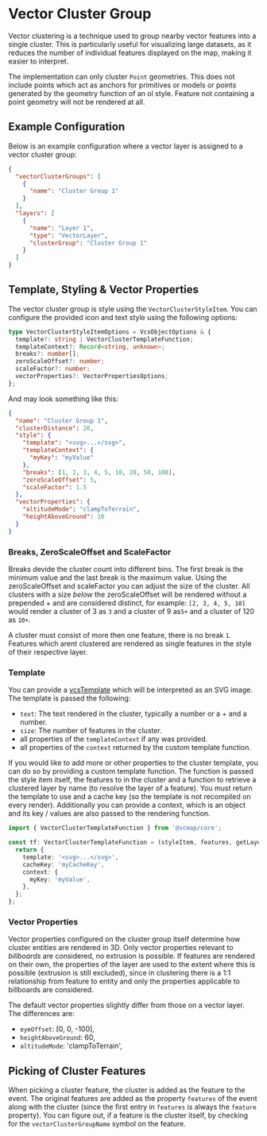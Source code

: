 # Vector Cluster Group

Vector clustering is a technique used to group nearby vector features into a single cluster.
This is particularly useful for visualizing large datasets,
as it reduces the number of individual features displayed on the map, making it easier to interpret.

The implementation can only cluster `Point` geometries. This does not include points which act as anchors for
primitives or models or points generated by the geometry function of an ol style. Feature not containing a point geometry
will not be rendered at all.

## Example Configuration

Below is an example configuration where a vector layer is assigned to a vector cluster group:

```json
{
  "vectorClusterGroups": [
    {
      "name": "Cluster Group 1"
    }
  ],
  "layers": [
    {
      "name": "Layer 1",
      "type": "VectorLayer",
      "clusterGroup": "Cluster Group 1"
    }
  ]
}
```

## Template, Styling & Vector Properties

The vector cluster group is style using the `VectorClusterStyleItem`. You can configure the provided icon and text style
using the following options:

```ts
type VectorClusterStyleItemOptions = VcsObjectOptions & {
  template?: string | VectorClusterTemplateFunction;
  templateContext?: Record<string, unknown>;
  breaks?: number[];
  zeroScaleOffset?: number;
  scaleFactor?: number;
  vectorProperties?: VectorPropertiesOptions;
};
```

And may look something like this:

```json
{
  "name": "Cluster Group 1",
  "clusterDistance": 20,
  "style": {
    "template": "<svg>...</svg>",
    "templateContext": {
      "myKey": "myValue"
    },
    "breaks": [1, 2, 3, 4, 5, 10, 20, 50, 100],
    "zeroScaleOffset": 5,
    "scaleFactor": 1.5
  },
  "vectorProperties": {
    "altitudeMode": "clampToTerrain",
    "heightAboveGround": 10
  }
}
```

### Breaks, ZeroScaleOffset and ScaleFactor

Breaks devide the cluster count into different bins. The first break is the minimum value and the last break is the maximum value.
Using the zeroScaleOffset and scaleFactor you can adjust the size of the cluster. All clusters with a size _below_ the zeroScaleOffset will be rendered without
a prepended + and are considered distinct, for example: `[2, 3, 4, 5, 10]` would render a cluster of 3 as `3` and a cluster of 9 as`5+` and a cluster of 120 as `10+`.

A cluster must consist of more then one feature, there is no break `1`. Features which arent clustered are rendered as single features in the style of
their respective layer.

### Template

You can provide a [vcsTemplate](./vcsTemplate.md) which will be interpreted as an SVG image. The template is passed the following:

- `text`: The text rendered in the cluster, typically a number or a + and a number.
- `size`: The number of features in the cluster.
- all properties of the `templateContext` if any was provided.
- all properties of the `context` returned by the custom template function.

If you would like to add more or other properties to the cluster template, you can do so by providing a custom template function.
The function is passed the style item itself, the features to in the cluster and a function to retrieve a clustered layer by name (to resolve the layer of a feature).
You must return the template to use and a cache key (so the template is not recompiled on every render). Additionally you can provide a context,
which is an object and its key / values are also passed to the rendering function.

```ts
import { VectorClusterTemplateFunction } from '@vcmap/core';

const tf: VectorClusterTemplateFunction = (styleItem, features, getLayer) => {
  return {
    template: '<svg>...</svg>',
    cacheKey: 'myCacheKey',
    context: {
      myKey: 'myValue',
    },
  };
};
```

### Vector Properties

Vector properties configured on the cluster group itself determine how cluster entities are rendered in 3D. Only vector properties
relevant to _billboards_ are considered, no extrusion is possible. If features are rendered on their own, the properties of the layer are used to the extent where
this is possible (extrusion is still excluded), since in clustering there is a 1:1 relationship from feature
to entity and only the properties applicable to billboards are considered.

The default vector properties slightly differ from those on a vector layer. The differences are:

- `eyeOffset`: [0, 0, -100],
- `heightAboveGround`: 60,
- `altitudeMode`: 'clampToTerrain',

## Picking of Cluster Features

When picking a cluster feature, the cluster is added as the feature to the event. The original features are added as the property
`features` of the event along with the cluster (since the first entry in `features` is always the `feature` property).
You can figure out, if a feature is the cluster itself, by checking for the `vectorClusterGroupName` symbol on the feature.
